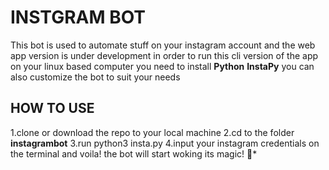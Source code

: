 # INSTGRAM BOT
This bot is used to automate stuff on your instagram account and the web app version is under development
in order to run this cli version of the app on your linux based computer you need to install **Python** **InstaPy**
you can also customize the bot to suit your needs

## HOW TO USE
1.clone or download the repo to your local machine
2.cd to the folder **instagrambot**
3.run python3 insta.py
4.input your instagram credentials on the terminal and voila! the bot will start woking its magic! :penguin:*


